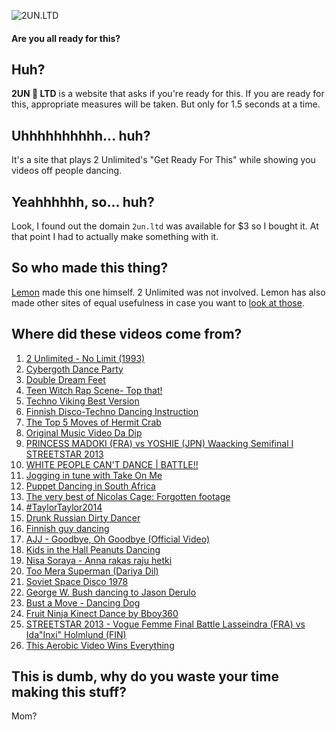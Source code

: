 ![2UN.LTD](https://ahoylemon.github.io/2un.ltd/img/og-image.png)
#### Are you all ready for this?

## Huh?
**2UN 🔴 LTD** is a website that asks if you're ready for this. If you are ready for this, appropriate measures will be taken. But only for 1.5 seconds at a time.

## Uhhhhhhhhhh... huh?
It's a site that plays 2 Unlimited's "Get Ready For This" while showing you videos off people dancing.

## Yeahhhhhh, so... huh?
Look, I found out the domain `2un.ltd` was available for $3 so I bought it. At that point I had to actually make something with it.

## So who made this thing?
[Lemon](http://ahoylemon.xyz) made this one himself. 2 Unlimited was not involved. Lemon has also made other sites of equal usefulness in case you want to [look at those](http://ahoylemon.xyz).

## Where did these videos come from?
1. [2 Unlimited - No Limit (1993)](https://www.youtube.com/watch?v=qM5W7Xn7FiA)
2. [Cybergoth Dance Party](https://www.youtube.com/watch?v=gPbVRpRgHso)
3. [Double Dream Feet](https://www.youtube.com/watch?v=5L1tr0PIx20)
4. [Teen Witch Rap Scene- Top that!](https://www.youtube.com/watch?v=jEa1BYBgeQI)
5. [Techno Viking Best Version](https://www.youtube.com/watch?v=u0IofkJW9f0)
6. [Finnish Disco-Techno Dancing Instruction](https://www.youtube.com/watch?v=QqlltK2I3_o)
7. [The Top 5 Moves of Hermit Crab](https://www.youtube.com/watch?v=0jRiF66AOVI)
8. [Original Music Video Da Dip](https://www.youtube.com/watch?v=dZPQdZLyHYE)
9. [PRINCESS MADOKI (FRA) vs YOSHIE (JPN) Waacking Semifinal I STREETSTAR 2013](https://www.youtube.com/watch?v=w56YYVQOfPY)
10. [WHITE PEOPLE CAN'T DANCE | BATTLE!!](https://www.youtube.com/watch?v=GNQjMFC_ATM)
11. [Jogging in tune with Take On Me](https://www.youtube.com/watch?v=tvVoY-PTf6s)
12. [Puppet Dancing in South Africa](https://www.youtube.com/watch?v=9IsSpNWOavo)
13. [The very best of Nicolas Cage: Forgotten footage](https://www.youtube.com/watch?v=BsOFY4kPkmk)
14. [#TaylorTaylor2014](https://www.youtube.com/watch?v=fZa5suQF0nQ)
15. [Drunk Russian Dirty Dancer](https://www.youtube.com/watch?v=fVZKFcm0rrA)
16. [Finnish guy dancing](https://www.youtube.com/watch?v=1AjHQlD1aJE)
17. [AJJ - Goodbye, Oh Goodbye (Official Video)](https://www.youtube.com/watch?v=PDVCpm10SQI)
18. [Kids in the Hall Peanuts Dancing](https://www.youtube.com/watch?v=JwhP597-SW0)
19. [Nisa Soraya - Anna rakas raju hetki](https://www.youtube.com/watch?v=CKKqs7PcJBc)
20. [Too Mera Superman (Dariya Dil)](https://www.youtube.com/watch?v=c1m9tWfZR5s)
21. [Soviet Space Disco 1978](https://www.youtube.com/watch?v=pJ4gH86DKPo)
22. [George W. Bush dancing to Jason Derulo](https://www.youtube.com/watch?v=_PUFUVkjEUw)
23. [Bust a Move - Dancing Dog](https://www.youtube.com/watch?v=TltXDGAIUjw)
24. [Fruit Ninja Kinect Dance by Bboy360](https://www.youtube.com/watch?v=MyzQ8LFeNmI)
25. [STREETSTAR 2013 - Vogue Femme Final Battle Lasseindra (FRA) vs Ida"Inxi" Holmlund (FIN)](https://www.youtube.com/watch?v=Jhhd_tEaJEQ)
26. [This Aerobic Video Wins Everything](https://www.youtube.com/watch?v=TIfAkOBMf5A)


## This is dumb, why do you waste your time making this stuff?
Mom?
